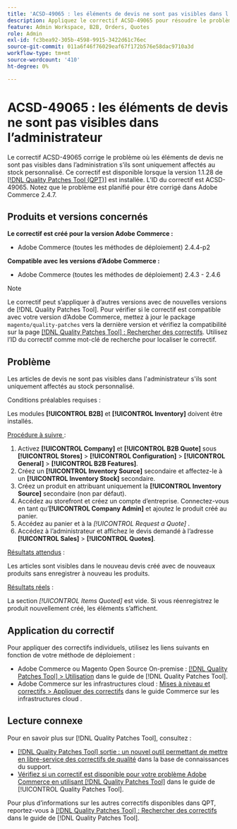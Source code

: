 ```yaml
---
title: 'ACSD-49065 : les éléments de devis ne sont pas visibles dans l’administrateur'
description: Appliquez le correctif ACSD-49065 pour résoudre le problème d’Adobe Commerce où les éléments de devis ne sont pas visibles dans l’administration s’ils sont uniquement affectés au stock personnalisé.
feature: Admin Workspace, B2B, Orders, Quotes
role: Admin
exl-id: fc3bea92-305b-4598-9915-3422d61c76ec
source-git-commit: 011a6f46f76029eaf67f172b576e58dac9710a3d
workflow-type: tm+mt
source-wordcount: '410'
ht-degree: 0%

---
```


# ACSD-49065 : les éléments de devis ne sont pas visibles dans l’administrateur

Le correctif ACSD-49065 corrige le problème où les éléments de devis ne sont pas visibles dans l’administration s’ils sont uniquement affectés au stock personnalisé. Ce correctif est disponible lorsque la version 1.1.28 de [[!DNL Quality Patches Tool (QPT)]](https://experienceleague.adobe.com/en/docs/commerce-operations/tools/quality-patches-tool/quality-patches-tool-to-self-serve-quality-patches) est installée. L’ID du correctif est ACSD-49065. Notez que le problème est planifié pour être corrigé dans Adobe Commerce 2.4.7.

## Produits et versions concernés

**Le correctif est créé pour la version Adobe Commerce :**

* Adobe Commerce (toutes les méthodes de déploiement) 2.4.4-p2

**Compatible avec les versions d’Adobe Commerce :**

* Adobe Commerce (toutes les méthodes de déploiement) 2.4.3 - 2.4.6

>[!NOTE]
>
>Le correctif peut s’appliquer à d’autres versions avec de nouvelles versions de [!DNL Quality Patches Tool]. Pour vérifier si le correctif est compatible avec votre version d’Adobe Commerce, mettez à jour le package `magento/quality-patches` vers la dernière version et vérifiez la compatibilité sur la page [[!DNL Quality Patches Tool] : Rechercher des correctifs](https://experienceleague.adobe.com/tools/commerce-quality-patches/index.html). Utilisez l’ID du correctif comme mot-clé de recherche pour localiser le correctif.

## Problème

Les articles de devis ne sont pas visibles dans l&#39;administrateur s&#39;ils sont uniquement affectés au stock personnalisé.

Conditions préalables requises :

Les modules **[!UICONTROL B2B]** et **[!UICONTROL Inventory]** doivent être installés.

<u>Procédure à suivre </u> :

1. Activez **[!UICONTROL Company]** et **[!UICONTROL B2B Quote]** sous **[!UICONTROL Stores]** > **[!UICONTROL Configuration]** > **[!UICONTROL General]** > **[!UICONTROL B2B Features]**.
1. Créez un **[!UICONTROL Inventory Source]** secondaire et affectez-le à un **[!UICONTROL Inventory Stock]** secondaire.
1. Créez un produit en attribuant uniquement la **[!UICONTROL Inventory Source]** secondaire (non par défaut).
1. Accédez au storefront et créez un compte d’entreprise. Connectez-vous en tant qu’**[!UICONTROL Company Admin]** et ajoutez le produit créé au panier.
1. Accédez au panier et à la *[!UICONTROL Request a Quote]* .
1. Accédez à l’administrateur et affichez le devis demandé à l’adresse **[!UICONTROL Sales]** > **[!UICONTROL Quotes]**.

<u>Résultats attendus</u> :

Les articles sont visibles dans le nouveau devis créé avec de nouveaux produits sans enregistrer à nouveau les produits.

<u>Résultats réels</u> :

La section *[!UICONTROL Items Quoted]* est vide. Si vous réenregistrez le produit nouvellement créé, les éléments s’affichent.

## Application du correctif

Pour appliquer des correctifs individuels, utilisez les liens suivants en fonction de votre méthode de déploiement :

* Adobe Commerce ou Magento Open Source On-premise : [[!DNL Quality Patches Tool] > Utilisation](/help/tools/quality-patches-tool/usage.md) dans le guide de [!DNL Quality Patches Tool].
* Adobe Commerce sur les infrastructures cloud : [Mises à niveau et correctifs > Appliquer des correctifs](https://experienceleague.adobe.com/docs/commerce-cloud-service/user-guide/develop/upgrade/apply-patches.html) dans le guide Commerce sur les infrastructures cloud .

## Lecture connexe

Pour en savoir plus sur [!DNL Quality Patches Tool], consultez :

* [[!DNL Quality Patches Tool] sortie : un nouvel outil permettant de mettre en libre-service des correctifs de qualité](https://experienceleague.adobe.com/en/docs/commerce-operations/tools/quality-patches-tool/quality-patches-tool-to-self-serve-quality-patches) dans la base de connaissances du support.
* [Vérifiez si un correctif est disponible pour votre problème Adobe Commerce en utilisant [!DNL Quality Patches Tool]](/help/tools/quality-patches-tool/patches-available-in-qpt/check-patch-for-magento-issue-with-magento-quality-patches.md) dans le guide de [!UICONTROL Quality Patches Tool].


Pour plus d’informations sur les autres correctifs disponibles dans QPT, reportez-vous à [[!DNL Quality Patches Tool] : Rechercher des correctifs](https://experienceleague.adobe.com/tools/commerce-quality-patches/index.html) dans le guide de [!DNL Quality Patches Tool].

